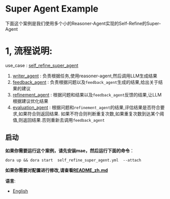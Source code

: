 
# Super Agent  Example
下面这个案例是我们使用多个小的Reasoner-Agent实现的Self-Refine的Super-Agent

# 1, 流程说明:
use_case : [self_refine_super_agent](self_refine_super_agent.yml)  
1. [writer_agent](use_case%2Fwriter_agent.yml)  : 负责根据任务,使用reasoner-agent,然后调用LLM生成结果
2. [feedback_agent](use_case%2Ffeedback_agent.yml)  :  负责根据问题以及`feedback_agent`生成的结果,给出关于结果的建议
3. [refinement_agent](use_case%2Frefinement_agent.yml)  :  根据问题和结果以及`feedback_agent`反馈的结果,让LLM根据建议优化结果
4. [evaluation_agent](use_case%2Fevaluation_agent.yml)  :  根据问题和`refinement_agent`的结果,评估结果是否符合要求,如果符合则返回结果. 如果不符合则判断重复次数,如果重复次数到达某个阈值,则返回结果.否则重新去调用`feedback_agent`


## 启动

**如果你需要运行这个案例，请先安装mae，然后运行下面的命令**：
~~~
dora up && dora start  self_refine_super_agent.yml  --attach
~~~

**如果你需要对配置进行修改,请查看[README_zh.md](..%2F..%2F..%2Fdocs%2FREADME_zh.md)**


**语言**: 
- [English](README.md)